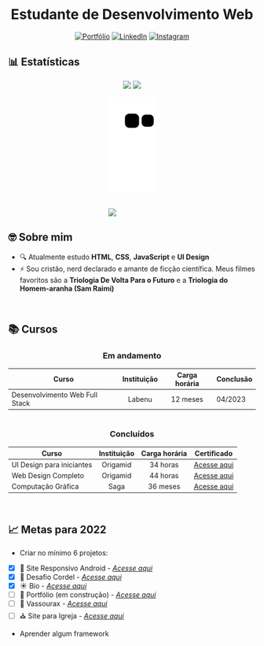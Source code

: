 <div align="center">
 
 # Estudante de Desenvolvimento Web 
 
[![Portfólio](https://img.shields.io/badge/Portfólio-%23000000.svg?style=for-the-badge&logoColor=#FF7139)](https://matheusqueirozds.vercel.app/)
[![LinkedIn](https://img.shields.io/badge/linkedin-%230077B5.svg?style=for-the-badge&logo=linkedin&logoColor=white)](https://www.linkedin.com/in/matheusqueirozds)
[![Instagram](https://img.shields.io/badge/Instagram-%23E4405F.svg?style=for-the-badge&logo=Instagram&logoColor=white)](https://www.instagram.com/matheusqueirozds.dev)
 
</div>

<h2>📊 Estatísticas</h2>

<div align="center">

<img height="180rem" src="https://github-readme-stats.vercel.app/api?username=matheusqueirozds&theme=github_dark&include_all_commits=true&count_private=true"/>
<img height="180rem" src="https://github-readme-stats.vercel.app/api/top-langs/?username=matheusqueirozds&theme=github_dark"/>


![snake gif](https://github.com/matheusqueirozds/matheusqueirozds/blob/output/github-contribution-grid-snake.svg)

</div>

<br>

<div>
<img src="https://blush.design/api/download?shareUri=_2IjHTdNy2WLooYb&c=Monochromatic_0%7E67c3cc-0.2%7E52dc82_Skin_0%7Eb18058-0.2%7Eb18058&w=800&h=800&fm=png" max-width="300rem" width="300rem" align="right">
<div/>
 
<br>
 
<main>
 
<h2>🤓 Sobre mim</h2>
 <ul>
   <li>🔍 Atualmente estudo <strong>HTML</strong>, <strong>CSS</strong>, <strong>JavaScript</strong> e <strong>UI Design</strong></li>
   <li>⚡ Sou cristão, nerd declarado e amante de ficção científica. Meus filmes favoritos são a <strong>Triologia De Volta Para o Futuro</strong> e a <strong>Triologia do Homem-aranha (Sam Raimi)</strong></li>
 <ul> 
</main>
 
<br>
 
<h2>📚 Cursos</h2>

<div align="center">
 
<div> 
 
### Em andamento
  
Curso | Instituição | Carga horária | Conclusão
-|:-:|:-:|-
  Desenvolvimento Web Full Stack | Labenu | 12 meses | 04/2023
 
</div> 
 
#
 
<div>  

### Concluídos
  Curso | Instituição | Carga horária | Certificado
  -|:-:|:--:|-
  UI Design para iniciantes | Origamid | 34 horas | [Acesse aqui](https://drive.google.com/file/d/1_IqY6FIqnL0g_2QMijRrFPlhlfQ6f5sK/view?usp=sharing)
  Web Design Completo | Origamid | 44 horas | [Acesse aqui](https://drive.google.com/file/d/1Q6OlmB-mWhcixGuN5z1kjGwnzLgoKBeY/view?usp=sharing)
  Computação Gráfica | Saga | 36 meses | [Acesse aqui](https://drive.google.com/file/d/1fcDaHT4RIssUp5yRAr_3mIbEna9qKPTD/view?usp=sharing)

</div> 
 
</div>

 <br>
 
## 📈 Metas para 2022
  
* Criar no mínimo 6 projetos: 
- [x] 🤖 Site Responsivo Android - [*Acesse aqui*](https://github.com/matheusqueirozds/site-responsivo-android)
- [x] 🎵 Desafio Cordel - [*Acesse aqui*](https://github.com/matheusqueirozds/desafio-cordel)
- [x] ☀ Bio - [*Acesse aqui*](https://github.com/matheusqueirozds/bio) 
- [ ] 📜 Portfólio (em construção) - [*Acesse aqui*](https://github.com/matheusqueirozds/portfolio)
- [ ] 🧹 Vassourax - [*Acesse aqui*](#)
- [ ] ⛪ Site para Igreja - [*Acesse aqui*](#) </li>
  
* Aprender algum framework 
 
